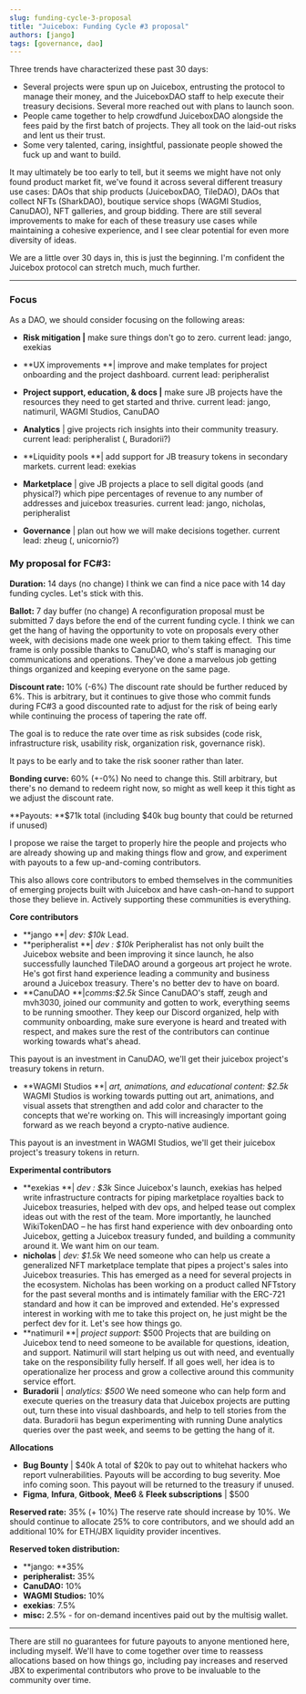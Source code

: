 ```yaml
---
slug: funding-cycle-3-proposal
title: "Juicebox: Funding Cycle #3 proposal"
authors: [jango]
tags: [governance, dao]
---
```


Three trends have characterized these past 30 days:

- Several projects were spun up on Juicebox, entrusting the protocol to manage their money, and the JuiceboxDAO staff to help execute their treasury decisions. Several more reached out with plans to launch soon.
- People came together to help crowdfund JuiceboxDAO alongside the fees paid by the first batch of projects. They all took on the laid-out risks and lent us their trust.
- Some very talented, caring, insightful, passionate people showed the fuck up and want to build.

It may ultimately be too early to tell, but it seems we might have not only found product market fit, we've found it across several different treasury use cases: DAOs that ship products (JuiceboxDAO, TileDAO), DAOs that collect NFTs (SharkDAO), boutique service shops (WAGMI Studios, CanuDAO), NFT galleries, and group bidding. There are still several improvements to make for each of these treasury use cases while maintaining a cohesive experience, and I see clear potential for even more diversity of ideas.

We are a little over 30 days in, this is just the beginning. I'm confident the Juicebox protocol can stretch much, much further. 

---

### Focus

As a DAO, we should consider focusing on the following areas:

- **Risk mitigation |** make sure things don't go to zero. 
current lead: jango, exekias

- **UX improvements **| improve and make templates for project onboarding and the project dashboard.
current lead: peripheralist

- **Project support, education, & docs |** make sure JB projects have the resources they need to get started and thrive. 
current lead: jango, natimuril, WAGMI Studios, CanuDAO

- **Analytics** | give projects rich insights into their community treasury.
current lead: peripheralist (, Buradorii?)

- **Liquidity pools **| add support for JB treasury tokens in secondary markets.
current lead: exekias 

- **Marketplace** | give JB projects a place to sell digital goods (and physical?) which pipe percentages of revenue to any number of addresses and juicebox treasuries.
current lead: jango, nicholas, peripheralist

- **Governance** | plan out how we will make decisions together.
current lead: zheug (, unicornio?)

### My proposal for FC#3:

**Duration:** 14 days (no change)
I think we can find a nice pace with 14 day funding cycles. Let's stick with this.

**Ballot:** 7 day buffer (no change)
A reconfiguration proposal must be submitted 7 days before the end of the current funding cycle. I think we can get the hang of having the opportunity to vote on proposals every other week, with decisions made one week prior to them taking effect.  This time frame is only possible thanks to CanuDAO, who's staff is managing our communications and operations. They've done a marvelous job getting things organized and keeping everyone on the same page. 

**Discount rate:** 10% (-6%)
The discount rate should be further reduced by 6%. This is arbitrary, but it continues to give those who commit funds during FC#3 a good discounted rate to adjust for the risk of being early while continuing the process of tapering the rate off.

The goal is to reduce the rate over time as risk subsides (code risk, infrastructure risk, usability risk, organization risk, governance risk).

It pays to be early and to take the risk sooner rather than later.

**Bonding curve:** 60% (+-0%)
No need to change this. Still arbitrary, but there's no demand to redeem right now, so might as well keep it this tight as we adjust the discount rate.

**Payouts: **$71k total (including $40k bug bounty that could be returned if unused)

I propose we raise the target to properly hire the people and projects who are already showing up and making things flow and grow, and experiment with payouts to a few up-and-coming contributors.

This also allows core contributors to embed themselves in the communities of emerging projects built with Juicebox and have cash-on-hand to support those they believe in. Actively supporting these communities is everything.

**Core contributors**

- **jango **| *dev: $10k*
Lead.
- **peripheralist **| *dev : $10k*
Peripheralist has not only built the Juicebox website and been improving it since launch, he also successfully launched TileDAO around a gorgeous art project he wrote. He's got first hand experience leading a community and business around a Juicebox treasury. There's no better dev to have on board.
- **CanuDAO **|*comms:$2.5k*
Since CanuDAO's staff, zeugh and mvh3030, joined our community and gotten to work, everything seems to be running smoother. They keep our Discord organized, help with community onboarding, make sure everyone is heard and treated with respect, and makes sure the rest of the contributors can continue working towards what's ahead. 

This payout is an investment in CanuDAO, we'll get their juicebox project's treasury tokens in return.
- **WAGMI Studios **| *art, animations, and educational content: $2.5k*
WAGMI Studios is working towards putting out art, animations, and visual assets that strengthen and add color and character to the concepts that we're working on. This will increasingly important going forward as we reach beyond a crypto-native audience.

This payout is an investment in WAGMI Studios, we'll get their juicebox project's treasury tokens in return.

**Experimental contributors**

- **exekias **| *dev : $3k*
Since Juicebox's launch, exekias has helped write infrastructure contracts for piping marketplace royalties back to Juicebox treasuries, helped with dev ops, and helped tease out complex ideas out with the rest of the team. More importantly, he launched WikiTokenDAO – he has first hand experience with dev onboarding onto Juicebox, getting a Juicebox treasury funded, and building a community around it. We want him on our team.
- **nicholas** | *dev: $1.5k*
We need someone who can help us create a generalized NFT marketplace template that pipes a project's sales into Juicebox treasuries. This has emerged as a need for several projects in the ecosystem. Nicholas has been working on a product called NFTstory for the past several months and is intimately familiar with the ERC-721 standard and how it can be improved and extended. He's expressed interest in working with me to take this project on, he just might be the perfect dev for it. Let's see how things go.
- **natimuril **| *project support*: $500
Projects that are building on Juicebox tend to need someone to be available for questions, ideation, and support. Natimuril will start helping us out with need, and eventually take on the responsibility fully herself. If all goes well, her idea is to operationalize her process and grow a collective around this community service effort.
- **Buradorii** | *analytics: $500*
We need someone who can help form and execute queries on the treasury data that Juicebox projects are putting out, turn these into visual dashboards, and help to tell stories from the data. Buradorii has begun experimenting with running Dune analytics queries over the past week, and seems to be getting the hang of it. 

**Allocations**

- **Bug Bounty** | $40k
A total of $20k to pay out to whitehat hackers who report vulnerabilities. Payouts will be according to bug severity. Moe info coming soon.
This payout will be returned to the treasury if unused.
- **Figma**, **Infura**, **Gitbook**, **Mee6** & **Fleek subscriptions** | $500

**Reserved rate:** 35% (+ 10%)
The reserve rate should increase by 10%. We should continue to allocate 25% to core contributors, and we should add an additional 10% for ETH/JBX liquidity provider incentives.

**Reserved token distribution:**

- **jango: **35%
- **peripheralist:** 35%
- **CanuDAO:** 10%
- **WAGMI Studios:** 10%
- **exekias**: 7.5%
- **misc:** 2.5% - for on-demand incentives paid out by the multisig wallet.

---

There are still no guarantees for future payouts to anyone mentioned here, including myself. We'll have to come together over time to reassess allocations based on how things go, including pay increases and reserved JBX to experimental contributors who prove to be invaluable to the community over time.
